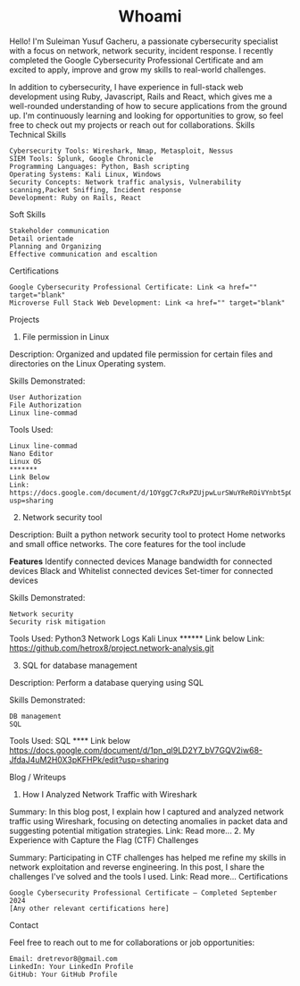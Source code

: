 <h1 align='center'>Whoami</h1>

Hello! I'm Suleiman Yusuf Gacheru, a passionate cybersecurity specialist with a focus on network, network security, incident response. I recently completed the Google Cybersecurity Professional Certificate and am excited to apply, improve and grow my skills to real-world challenges.

In addition to cybersecurity, I have experience in full-stack web development using Ruby, Javascript, Rails and React, which gives me a well-rounded understanding of how to secure applications from the ground up. I'm continuously learning and looking for opportunities to grow, so feel free to check out my projects or reach out for collaborations.
Skills
Technical Skills

    Cybersecurity Tools: Wireshark, Nmap, Metasploit, Nessus
    SIEM Tools: Splunk, Google Chronicle
    Programming Languages: Python, Bash scripting
    Operating Systems: Kali Linux, Windows
    Security Concepts: Network traffic analysis, Vulnerability scanning,Packet Sniffing, Incident response
    Development: Ruby on Rails, React

Soft Skills

    Stakeholder communication
    Detail orientade
    Planning and Organizing
    Effective communication and escaltion

Certifications

    Google Cybersecurity Professional Certificate: Link <a href="" target="blank"
    Microverse Full Stack Web Development: Link <a href="" target="blank"

Projects
1. File permission in Linux

Description:
Organized and updated file permission for certain files and directories on the Linux Operating system. 

Skills Demonstrated:

    User Authorization
    File Authorization
    Linux line-commad

Tools Used:

    Linux line-commad
    Nano Editor
    Linux OS
    *******
    Link Below
    Link: https://docs.google.com/document/d/1OYggC7cRxPZUjpwLurSWuYReROiVYnbt5pQ7H67Wfyc/edit?usp=sharing

2. Network security tool

Description:
Built a python network security tool to protect Home networks and small office networks. The core features for the tool include

<b>Features</b>
    Identify connected devices
    Manage bandwidth for connected devices
    Black and Whitelist connected devices
    Set-timer for connected devices
    
Skills Demonstrated:

    Network security
    Security risk mitigation

Tools Used:
    Python3
    Network Logs
    Kali Linux
    ******
    Link below
    Link: https://github.com/hetrox8/project.network-analysis.git


3. SQL for database management

Description:
Perform a database querying using SQL 

Skills Demonstrated:

    DB management
    SQL 

Tools Used:
    SQL
    ****
    Link below
    https://docs.google.com/document/d/1pn_ql9LD2Y7_bV7GQV2iw68-JfdaJ4uM2H0X3pKFHPk/edit?usp=sharing

Blog / Writeups
1. How I Analyzed Network Traffic with Wireshark

Summary: In this blog post, I explain how I captured and analyzed network traffic using Wireshark, focusing on detecting anomalies in packet data and suggesting potential mitigation strategies.
Link: Read more...
2. My Experience with Capture the Flag (CTF) Challenges

Summary: Participating in CTF challenges has helped me refine my skills in network exploitation and reverse engineering. In this post, I share the challenges I've solved and the tools I used.
Link: Read more...
Certifications

    Google Cybersecurity Professional Certificate – Completed September 2024
    [Any other relevant certifications here]

Contact

Feel free to reach out to me for collaborations or job opportunities:

    Email: dretrevor8@gmail.com
    LinkedIn: Your LinkedIn Profile
    GitHub: Your GitHub Profile

